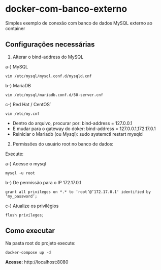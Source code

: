 # docker-com-banco-externo
Simples exemplo de conexão com banco de dados MySQL externo ao container

Configurações necessárias
------------

1. Alterar o bind-address do MySQL

a-) MySQL
```
vim /etc/mysql/mysql.conf.d/mysqld.cnf
```
b-) MariaDB
```
vim /etc/mysql/mariadb.conf.d/50-server.cnf 
```
c-) Red Hat / CentOS`
```
vim /etc/my.cnf
```

- Dentro do arquivo, procurar por:
bind-address = 127.0.0.1
- E mudar para o gateway do doker:
bind-address = 127.0.0.1,172.17.0.1
- Reiniciar o Mariadb (ou Mysql):
sudo systemctl restart mysqld

2. Permissões do usuário root no banco de dados:

Execute:

a-) Acesse o mysql
```
mysql -u root
```

b-) De permissão para o IP 172.17.0.1
```
grant all privileges on *.* to ‘root’@’172.17.0.1' identified by ‘my_password’;
```

c-) Atualize os privilégios
```
flush privileges;
```

Como executar
------------
Na pasta root do projeto execute:
```
docker-compose up -d
```

**Acesse:** http://localhost:8080
